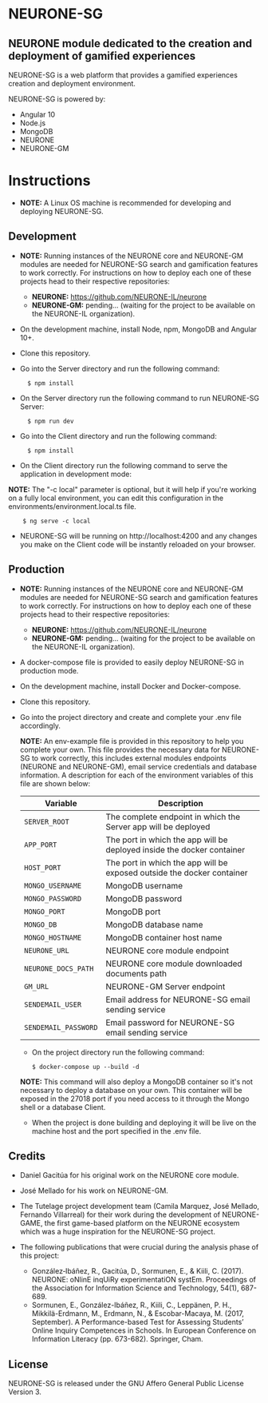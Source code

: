 # NEURONE-SG
<!-- ## Módulo de NEURONE para creación y despliegue de experiencias ludificadas -->
## NEURONE module dedicated to the creation and deployment of gamified experiences

<!-- NEURONE-SG es una plataforma *web* perteneciente al ecosistema NEURONE que permite crear y desplegar experiencias ludificadas. -->
NEURONE-SG is a web platform that provides a gamified experiences creation and deployment environment.

NEURONE-SG is powered by:
- Angular 10
- Node.js
- MongoDB
- NEURONE
- NEURONE-GM

# Instructions

- **NOTE:** A Linux OS machine is recommended for developing and deploying NEURONE-SG.

## Development

- **NOTE:** Running instances of the NEURONE core and NEURONE-GM modules are needed for NEURONE-SG search and gamification features to work correctly. For instructions on how to deploy each one of these projects head to their respective repositories:

    - **NEURONE:** https://github.com/NEURONE-IL/neurone
    - **NEURONE-GM:** pending... (waiting for the project to be available on the NEURONE-IL organization).

- On the development machine, install Node, npm, MongoDB and Angular 10+.
- Clone this repository.
- Go into the Server directory and run the following command:

        $ npm install
    
- On the Server directory run the following command to run NEURONE-SG Server:

        $ npm run dev
    
- Go into the Client directory and run the following command:

        $ npm install

- On the Client directory run the following command to serve the application in development mode:

**NOTE:** The "-c local" parameter is optional, but it will help if you're working on a fully local environment, you can edit this configuration in the environments/environment.local.ts file.

        $ ng serve -c local
    
- NEURONE-SG will be running on http://localhost:4200 and any changes you make on the Client code will be instantly reloaded on your browser.

## Production

- **NOTE:** Running instances of the NEURONE core and NEURONE-GM modules are needed for NEURONE-SG search and gamification features to work correctly. For instructions on how to deploy each one of these projects head to their respective repositories:
    - **NEURONE:** https://github.com/NEURONE-IL/neurone
    - **NEURONE-GM:** pending... (waiting for the project to be available on the NEURONE-IL organization).

- A docker-compose file is provided to easily deploy NEURONE-SG in production mode.
- On the development machine, install Docker and Docker-compose.
- Clone this repository.
- Go into the project directory and create and complete your .env file accordingly.

  **NOTE:** An env-example file is provided in this repository to help you complete your own. This file provides the necessary data for NEURONE-SG to work correctly, this includes external modules endpoints (NEURONE and NEURONE-GM), email service credentials and database information. A description for each of the environment variables of this file are shown below:
  
    | Variable                | Description                                                              |
    |-------------------------|--------------------------------------------------------------------------|
    | `SERVER_ROOT  `         | The complete endpoint in which the Server app will be deployed           |
    | `APP_PORT`              | The port in which the app will be deployed inside the docker container   |
    | `HOST_PORT`             | The port in which the app will be exposed outside the docker container   |
    | `MONGO_USERNAME`        | MongoDB username                                                         |
    | `MONGO_PASSWORD`        | MongoDB password                                                         |
    | `MONGO_PORT`            | MongoDB port                                                             |
    | `MONGO_DB`              | MongoDB database name                                                    |
    | `MONGO_HOSTNAME`        | MongoDB container host name                                              |
    | `NEURONE_URL`           | NEURONE core module endpoint                                             |
    | `NEURONE_DOCS_PATH`     | NEURONE core module downloaded documents path                            |
    | `GM_URL`                | NEURONE-GM Server endpoint                                               |
    | `SENDEMAIL_USER`        | Email address for NEURONE-SG email sending service                       |
    | `SENDEMAIL_PASSWORD`    | Email password for NEURONE-SG email sending service                      |
  
  - On the project directory run the following command:
  
        $ docker-compose up --build -d
        
   **NOTE:** This command will also deploy a MongoDB container so it's not necessary to deploy a database on your own. This container will be exposed in the 27018 port if you need access to it through the Mongo shell or a database Client.
    
  - When the project is done building and deploying it will be live on the machine host and the port specified in the .env file.

## Credits

- Daniel Gacitúa for his original work on the NEURONE core module.
- José Mellado for his work on NEURONE-GM.
- The Tutelage project development team (Camila Marquez, José Mellado, Fernando Villarreal) for their work during the development of NEURONE-GAME, the first game-based platform on the NEURONE ecosystem which was a huge inspiration for the NEURONE-SG project.
- The following publications that were crucial during the analysis phase of this project:

    - González‐Ibáñez, R., Gacitúa, D., Sormunen, E., & Kiili, C. (2017). NEURONE: oNlinE inqUiRy experimentatiON systEm. Proceedings of the Association for Information Science and Technology, 54(1), 687-689.
    - Sormunen, E., González-Ibáñez, R., Kiili, C., Leppänen, P. H., Mikkilä-Erdmann, M., Erdmann, N., & Escobar-Macaya, M. (2017, September). A Performance-based Test for Assessing Students’ Online Inquiry Competences in Schools. In European Conference on Information Literacy (pp. 673-682). Springer, Cham.

## License

NEURONE-SG is released under the GNU Affero General Public License Version 3.
